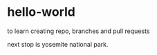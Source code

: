 # hello-world
to learn creating repo, branches and pull requests

next stop is yosemite national park.
